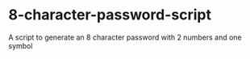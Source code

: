 # 8-character-password-script
A script to generate an 8 character password with 2 numbers and one symbol
